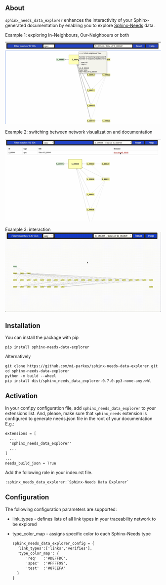 ## About

`sphinx_needs_data_explorer` enhances the interactivity of your Sphinx-generated documentation by enabling you to explore [Sphinx-Needs](https://github.com/useblocks/sphinx-needs) data.

Example 1: exploring In-Neighbours, Our-Neighbours or both

![](doc/source/_static/images/sh2.jpg)

Example 2: switching between network visualization and documentation

![](doc/source/_static/images/sh3.jpg)

Example 3: interaction
![](doc/source/_static/sphinx-needs-data-explorer.gif)


## Installation

You can install the package with pip


    pip install sphinx-needs-data-explorer

Alternatively

    git clone https://github.com/mi-parkes/sphinx-needs-data-explorer.git
    cd sphinx-needs-data-explorer
    python -m build --wheel
    pip install dist/sphinx_needs_data_explorer-0.7.0-py3-none-any.whl

## Activation

In your conf.py configuration file, add `sphinx_needs_data_explorer` to your extensions list. And, please, make sure that `sphinx_needs` extension is configured to generate needs.json file in the root of your documentation E.g.:

    extensions = [
      ...
      'sphinx_needs_data_explorer'
      ...
    ]
    ...
    needs_build_json = True


Add the following role in your index.rst file.

    :sphinx_needs_data_explorer:`Sphinx-Needs Data Explorer`

## Configuration

The following configuration parameters are supported:

* link_types - defines lists of all link types in your traceability network to be explored
* type_color_map - assigns specific color to each Sphinx-Needs type


      sphinx_needs_data_explorer_config = {
        'link_types':['links','verifies'],
        'type_color_map': {
            'req'   :'#DEFFDC',
            'spec'  :'#FFFF99',
            'test'  :'#87CEFA'
        }
      }

